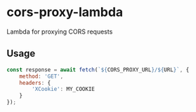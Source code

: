# cors-proxy-lambda

Lambda for proxying CORS requests

## Usage

```js
const response = await fetch(`${CORS_PROXY_URL}/${URL}`, {
    method: 'GET',
    headers: {
        'XCookie': MY_COOKIE
    }
});
```
